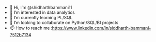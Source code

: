 - 👋 Hi, I’m @shidharthbammani11
- 👀 I’m interested in data analytics
- 🌱 I’m currently learning PL/SQL
- 💞️ I’m looking to collaborate on Python/SQL/BI projects
- 📫 How to reach me :https://www.linkedin.com/in/siddharth-bammani-7512b7134

<!---
shidharthbammani11/shidharthbammani11 is a ✨ special ✨ repository because its `README.md` (this file) appears on your GitHub profile.
You can click the Preview link to take a look at your changes.
--->
